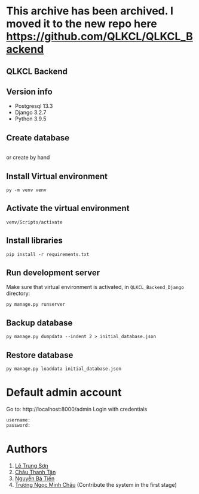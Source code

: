 # This archive has been archived. I moved it to the new repo here https://github.com/QLKCL/QLKCL_Backend

## QLKCL Backend


## Version info
* Postgresql 13.3
* Django 3.2.7
* Python 3.9.5

## Create database
```
```

or create by hand

## Install Virtual environment
```
py -m venv venv
```

## Activate the virtual environment
```
venv/Scripts/activate
```

## Install libraries
```
pip install -r requirements.txt
```

## Run development server
Make sure that virtual environment is activated, in `QLKCL_Backend_Django` directory:

```
py manage.py runserver
```

## Backup database
```
py manage.py dumpdata --indent 2 > initial_database.json
```

## Restore database
```
py manage.py loaddata initial_database.json
```

# Default admin account
Go to: http://localhost:8000/admin
Login with credentials
```
username:
password:
```

# Authors
1. [Lê Trung Sơn](https://github.com/lesonlhld)
2. [Châu Thanh Tân](https://github.com/cttan2000)
3. [Nguyễn Bá Tiến](https://github.com/batiencd09)
4. [Trương Ngọc Minh Châu](https://github.com/chauandvi4) (Contribute the system in the first stage)
